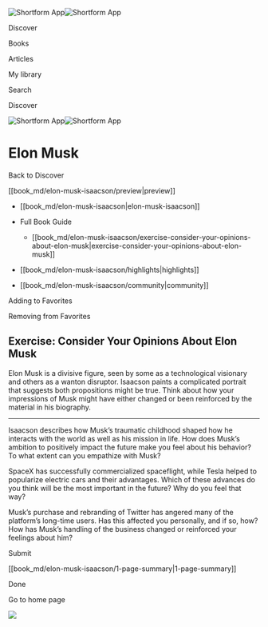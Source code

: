 ![Shortform App](/img/logo.36a2399e.svg)![Shortform App](/img/logo-dark.70c1b072.svg)

Discover

Books

Articles

My library

Search

Discover

![Shortform App](/img/logo.36a2399e.svg)![Shortform App](/img/logo-dark.70c1b072.svg)

# Elon Musk

Back to Discover

[[book_md/elon-musk-isaacson/preview|preview]]

  * [[book_md/elon-musk-isaacson|elon-musk-isaacson]]
  * Full Book Guide

    * [[book_md/elon-musk-isaacson/exercise-consider-your-opinions-about-elon-musk|exercise-consider-your-opinions-about-elon-musk]]
  * [[book_md/elon-musk-isaacson/highlights|highlights]]
  * [[book_md/elon-musk-isaacson/community|community]]



Adding to Favorites 

Removing from Favorites 

## Exercise: Consider Your Opinions About Elon Musk

Elon Musk is a divisive figure, seen by some as a technological visionary and others as a wanton disruptor. Isaacson paints a complicated portrait that suggests both propositions might be true. Think about how your impressions of Musk might have either changed or been reinforced by the material in his biography.

* * *

Isaacson describes how Musk’s traumatic childhood shaped how he interacts with the world as well as his mission in life. How does Musk’s ambition to positively impact the future make you feel about his behavior? To what extent can you empathize with Musk?

SpaceX has successfully commercialized spaceflight, while Tesla helped to popularize electric cars and their advantages. Which of these advances do you think will be the most important in the future? Why do you feel that way?

Musk’s purchase and rebranding of Twitter has angered many of the platform’s long-time users. Has this affected you personally, and if so, how? How has Musk’s handling of the business changed or reinforced your feelings about him?

Submit 

[[book_md/elon-musk-isaacson/1-page-summary|1-page-summary]]

Done

Go to home page 

![](https://bat.bing.com/action/0?ti=56018282&Ver=2&mid=0bc9f9cc-4a51-4640-86fd-8a0120f890d3&sid=49fff5b0636c11eeb9c611038afc8668&vid=4a005010636c11ee80c703d4c4a7acd5&vids=0&msclkid=N&pi=0&lg=en-US&sw=800&sh=600&sc=24&nwd=1&tl=Shortform%20%7C%20Elon%20Musk&p=https%3A%2F%2Fwww.shortform.com%2Fapp%2Fbook%2Felon-musk-isaacson%2Fexercise-consider-your-opinions-about-elon-musk&r=&lt=433&evt=pageLoad&sv=1&rn=228044)
